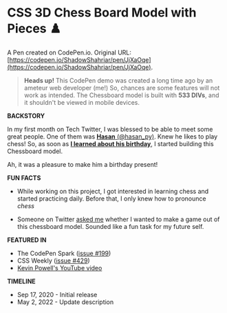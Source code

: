 # CSS 3D Chess Board Model with Pieces ♟️

A Pen created on CodePen.io. Original URL: [https://codepen.io/ShadowShahriar/pen/JjXaOqe](https://codepen.io/ShadowShahriar/pen/JjXaOqe).

> **Heads up!** This CodePen demo was created a long time ago by an ameteur web developer (me!) So, chances are some features will not work as intended. The Chessboard model is built with **533 DIVs**, and it shouldn't be viewed in mobile devices.

**BACKSTORY**

In my first month on Tech Twitter, I was blessed to be able to meet some great people. One of them was [**Hasan** (@hasan_py)](https://twitter.com/hasan_py). Knew he likes to play chess! So, as soon as [**I learned about his birthday**](https://twitter.com/hasan_py/status/1306481953084899330), I started building this Chessboard model.

Ah, it was a pleasure to make him a birthday present!

**FUN FACTS**

-   While working on this project, I got interested in learning chess and started practicing daily. Before that, I only knew how to pronounce _chess_

-   Someone on Twitter [asked me](https://twitter.com/thisisatefe/status/1488791570539323394) whether I wanted to make a game out of this chessboard model. Sounded like a fun task for my future self.

**FEATURED IN**

-   The CodePen Spark ([issue #199](https://codepen.io/spark/199))
-   CSS Weekly ([issue #429](https://css-weekly.com/issue-429/))
-   [Kevin Powell's YouTube video](https://youtu.be/VJGBjSGPpVk?t=2623)

**TIMELINE**

-   Sep 17, 2020 - Initial release
-   May 2, 2022 - Update description